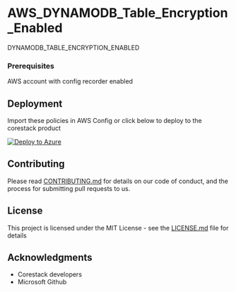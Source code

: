 
# AWS_DYNAMODB_Table_Encryption_Enabled

DYNAMODB_TABLE_ENCRYPTION_ENABLED

### Prerequisites

AWS account with config recorder enabled

## Deployment

Import these policies in AWS Config or click below to deploy to the corestack product 

[![Deploy to Azure](https://docs.corestack.io/wp-content/uploads/2019/09/deploy-to-corestack.svg)](http://devserver.corestack.io/policy?repositories=github&external_redirect=true&name=AWS_DYNAMODB_Table_Encryption_Enabled&engine_type=aws_config&services=AWS&severity=high&classification=Cost&sub_classification=Utilization&url=https://github.com/corestacklabs/Policies.git&policypath=AWS/managed/AWS_DYNAMODB_Table_Encryption_Enabled&recommendation_name=recommendation#/tenant)

## Contributing

Please read [CONTRIBUTING.md](https://gist.github.com/karthick-kk/30e4fd3f279492b4f040d5cd569d21d0) for details on our code of conduct, and the process for submitting pull requests to us.

## License

This project is licensed under the MIT License - see the [LICENSE.md](LICENSE.md) file for details

## Acknowledgments

* Corestack developers
* Microsoft Github

